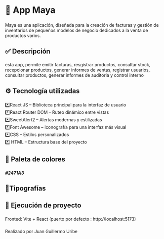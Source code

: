 <h1 align="left">📄 App Maya</h1>

###

<p align="left">Maya es una aplicación, diseñada para la creación de facturas y gestión de inventarios de pequeños modelos de negocio dedicados a la venta de productos varios.</p>


###

<h2 align="left">✅ Descripción</h2>

###

<p align="left">esta app, permite emitir facturas, resgistrar productos, consultar stock, recepcionar productos, generar informes de ventas, registrar usuarios, consultar productos, generar informes de auditoria y control interno</p>

###

<h2 align="left">⚙️ Tecnología utilizadas</h2>

###

<p align="left">*️⃣React JS – Biblioteca principal para la interfaz de usuario<br>*️⃣React Router DOM – Ruteo dinámico entre vistas<br>*️⃣SweetAlert2 – Alertas modernas y estilizadas<br>*️⃣Font Awesome – Iconografía para una interfaz más visual<br>*️⃣CSS – Estilos personalizados<br>*️⃣ HTML – Estructura base del proyecto</p>

###

<h2 align="left">🎨 Paleta de colores</h2>

###

<h5 align="left">#2471A3</h5>

###

<h2 align="left">🎨Tipografías</h2>

###

<h2 align="left">🚀 Ejecución de proyecto</h2>

###

<p align="left">Fronted: Vite + React (puerto por defecto : http://localhost:5173)</p>

###
<p align="left">Realizado por Juan Guillermo Uribe</p>

###



